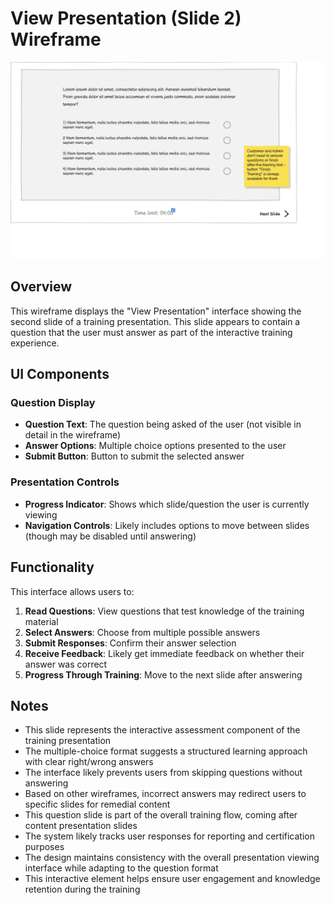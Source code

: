 # View Presentation (Slide 2) Wireframe

![View Presentation Slide 2](./a-view-presentation-2-.png)

## Overview

This wireframe displays the "View Presentation" interface showing the second slide of a training presentation. This slide appears to contain a question that the user must answer as part of the interactive training experience.

## UI Components

### Question Display
- **Question Text**: The question being asked of the user (not visible in detail in the wireframe)
- **Answer Options**: Multiple choice options presented to the user
- **Submit Button**: Button to submit the selected answer

### Presentation Controls
- **Progress Indicator**: Shows which slide/question the user is currently viewing
- **Navigation Controls**: Likely includes options to move between slides (though may be disabled until answering)

## Functionality

This interface allows users to:

1. **Read Questions**: View questions that test knowledge of the training material
2. **Select Answers**: Choose from multiple possible answers
3. **Submit Responses**: Confirm their answer selection
4. **Receive Feedback**: Likely get immediate feedback on whether their answer was correct
5. **Progress Through Training**: Move to the next slide after answering

## Notes

- This slide represents the interactive assessment component of the training presentation
- The multiple-choice format suggests a structured learning approach with clear right/wrong answers
- The interface likely prevents users from skipping questions without answering
- Based on other wireframes, incorrect answers may redirect users to specific slides for remedial content
- This question slide is part of the overall training flow, coming after content presentation slides
- The system likely tracks user responses for reporting and certification purposes
- The design maintains consistency with the overall presentation viewing interface while adapting to the question format
- This interactive element helps ensure user engagement and knowledge retention during the training

